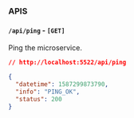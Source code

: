 ### APIS

#### `/api/ping` - `[GET]`

Ping the microservice.

```json
// http://localhost:5522/api/ping

{
  "datetime": 1587299873790,
  "info": "PING_OK",
  "status": 200
}
```
